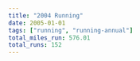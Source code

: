 ```yaml
---
title: "2004 Running"
date: 2005-01-01
tags: ["running", "running-annual"]
total_miles_run: 576.01
total_runs: 152
---
```


<!--more-->
